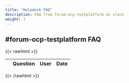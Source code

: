 ```yaml
---
title: "Helpdesk FAQ"
description: FAQ from forum-ocp-testplatform on slack
weight: 1
---
```


## #forum-ocp-testplatform FAQ
{{< rawhtml >}}
<table id="table_helpdesk_faq" class="display" style="width:100%">
    <thead>
        <tr>
            <th></th>
            <th>Question</th>
            <th>User</th>
            <th>Date</th>
        </tr>
    </thead>
</table>
{{< /rawhtml >}}
